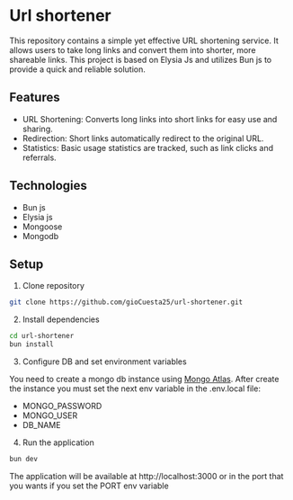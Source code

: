 # Url shortener

This repository contains a simple yet effective URL shortening service. It allows users to take long links and convert them into shorter,
more shareable links. This project is based on Elysia Js and utilizes Bun js to provide a quick and reliable solution.

## Features
- URL Shortening: Converts long links into short links for easy use and sharing.
- Redirection: Short links automatically redirect to the original URL.
- Statistics: Basic usage statistics are tracked, such as link clicks and referrals.

## Technologies
- Bun js
- Elysia js
- Mongoose
- Mongodb

## Setup
1. Clone repository
```bash
git clone https://github.com/gioCuesta25/url-shortener.git
```
2. Install dependencies

```bash
cd url-shortener
bun install
```

3. Configure DB and set environment variables

You need to create a mongo db instance using [Mongo Atlas](https://www.mongodb.com/atlas/database). After create the instance you must set the next env variable in the
.env.local file:

- MONGO_PASSWORD
- MONGO_USER
- DB_NAME

4. Run the application
```bash
bun dev
```
The application will be available at http://localhost:3000 or in the port that you wants if you set the PORT env variable
